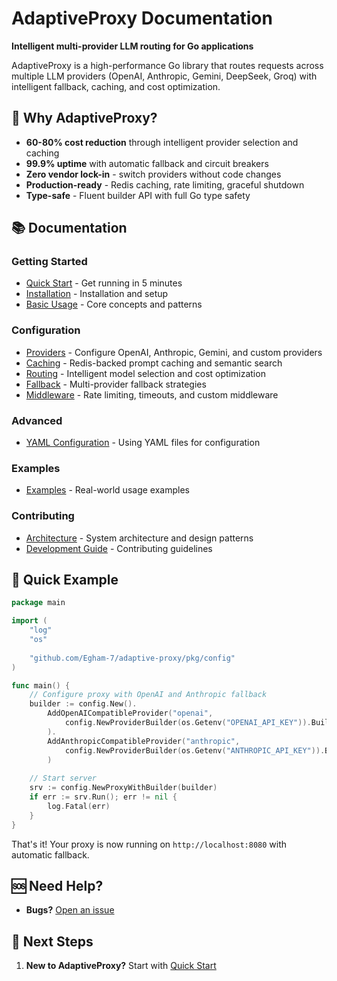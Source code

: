 # AdaptiveProxy Documentation

**Intelligent multi-provider LLM routing for Go applications**

AdaptiveProxy is a high-performance Go library that routes requests across multiple LLM providers (OpenAI, Anthropic, Gemini, DeepSeek, Groq) with intelligent fallback, caching, and cost optimization.

## 🚀 Why AdaptiveProxy?

- **60-80% cost reduction** through intelligent provider selection and caching
- **99.9% uptime** with automatic fallback and circuit breakers
- **Zero vendor lock-in** - switch providers without code changes
- **Production-ready** - Redis caching, rate limiting, graceful shutdown
- **Type-safe** - Fluent builder API with full Go type safety

## 📚 Documentation

### Getting Started
- [Quick Start](./quickstart.md) - Get running in 5 minutes
- [Installation](./installation.md) - Installation and setup
- [Basic Usage](./basic-usage.md) - Core concepts and patterns

### Configuration
- [Providers](./providers.md) - Configure OpenAI, Anthropic, Gemini, and custom providers
- [Caching](./caching.md) - Redis-backed prompt caching and semantic search
- [Routing](./routing.md) - Intelligent model selection and cost optimization
- [Fallback](./fallback.md) - Multi-provider fallback strategies
- [Middleware](./middleware.md) - Rate limiting, timeouts, and custom middleware

### Advanced
- [YAML Configuration](../config.example.yml) - Using YAML files for configuration

### Examples
- [Examples](../examples/) - Real-world usage examples

### Contributing
- [Architecture](../CLAUDE.md) - System architecture and design patterns
- [Development Guide](../AGENTS.md) - Contributing guidelines

## 🎯 Quick Example

```go
package main

import (
    "log"
    "os"
    
    "github.com/Egham-7/adaptive-proxy/pkg/config"
)

func main() {
    // Configure proxy with OpenAI and Anthropic fallback
    builder := config.New().
        AddOpenAICompatibleProvider("openai",
            config.NewProviderBuilder(os.Getenv("OPENAI_API_KEY")).Build(),
        ).
        AddAnthropicCompatibleProvider("anthropic",
            config.NewProviderBuilder(os.Getenv("ANTHROPIC_API_KEY")).Build(),
        )
    
    // Start server
    srv := config.NewProxyWithBuilder(builder)
    if err := srv.Run(); err != nil {
        log.Fatal(err)
    }
}
```

That's it! Your proxy is now running on `http://localhost:8080` with automatic fallback.

## 🆘 Need Help?

- **Bugs?** [Open an issue](https://github.com/Egham-7/adaptive-proxy/issues)

## 📖 Next Steps

1. **New to AdaptiveProxy?** Start with [Quick Start](./quickstart.md)
